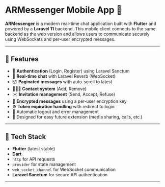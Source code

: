 # ARMessenger Mobile App 📲

**ARMessenger** is a modern real-time chat application built with **Flutter** and powered by a **Laravel 11** backend. This mobile client connects to the same backend as the web version and allows users to communicate securely using WebSockets and per-user encrypted messages.

---

## 🚀 Features

- 🔐 **Authentication** (Login, Register) using Laravel Sanctum
- 💬 **Real-time chat** with Laravel Reverb (WebSocket)
- 📦 **Paginated messages** with auto-scroll to latest
- 🧑‍🤝‍🧑 **Contact system** (Add, Remove)
- ✉️ **Invitation management** (Send, Accept, Refuse)
- 🔐 **Encrypted messages** using a per-user encryption key
- ⚙️ **Token expiration handling** with redirect to login
- 🔄 Automatic logout and error management
- 📱 Designed for easy future extension (media sharing, calls, etc.)

---

## 🧱 Tech Stack

- **Flutter** (latest stable)
- **Dart**
- `http` for API requests  
- `provider` for state management  
- `web_socket_channel` for WebSocket communication  
- **Laravel Sanctum** for secure API authentication

---
